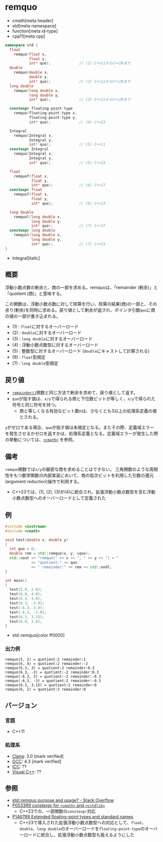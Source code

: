 # remquo
* cmath[meta header]
* std[meta namespace]
* function[meta id-type]
* cpp11[meta cpp]

```cpp
namespace std {
  float
    remquo(float x,
           float y,
           int* quo);             // (1) C++11からC++20まで
  double
    remquo(double x,
           double y,
           int* quo);             // (2) C++11からC++20まで
  long double
    remquo(long double x,
           long double y,
           int* quo);             // (3) C++11からC++20まで

  constexpr floating-point-type
    remquo(floating-point-type x,
           floating-point-type y,
           int* quo);             // (4) C++23

  Integral
    remquo(Integral x,
           Integral y,
           int* quo);             // (5) C++11
  constexpr Integral
    remquo(Integral x,
           Integral y,
           int* quo);             // (5) C++23

  float
    remquof(float x,
            float y,
            int* quo);            // (6) C++17
  constexpr float
    remquof(float x,
            float y,
            int* quo);            // (6) C++23

  long double
    remquol(long double x,
            long double y,
            int* quo);            // (7) C++17
  constexpr long double
    remquol(long double x,
            long double y,
            int* quo);            // (7) C++23
}
```
* Integral[italic]

## 概要
浮動小数点数の剰余と、商の一部を求める。remquoは、「remainder (剰余)」と「quotient (商)」と意味する。

この関数は、浮動小数点数に対して除算を行い、除算の結果(商)の一部と、その余り(剰余)を同時に求める。戻り値として剰余が返され、ポインタ引数`quo`に商の値の一部が書き込まれる。

- (1) : `float`に対するオーバーロード
- (2) : `double`に対するオーバーロード
- (3) : `long double`に対するオーバーロード
- (4) : 浮動小数点数型に対するオーバーロード
- (5) : 整数型に対するオーバーロード (`double`にキャストして計算される)
- (6) : `float`型規定
- (7) : `long double`型規定


## 戻り値
- [`remainder()`](remainder.md)関数と同じ方法で剰余を求めて、戻り値として返す。
- `quo`が指す値は、`x/y`で得られる商と下位数ビットが等しく、`x/y`で得られた符号と同じ符号を持つ。
    - 商と等しくなる有効なビット数nは、少なくとも3以上の処理系定義の値とされる。

`y`がゼロである場合、`quo`が指す値は未規定となる。またその際、定義域エラーを発生させるかゼロを返すかは、処理系定義となる。定義域エラーが発生した際の挙動については、[`<cmath>`](../cmath.md) を参照。


## 備考
`remquo`関数では`x/y`の厳密な商を求めることはできない。
三角関数のような周期性をもつ数学関数の内部実装において、商の低次ビットを利用した引数の還元(argument reduction)操作で利用する。

- C++23では、(1), (2), (3)が(4)に統合され、拡張浮動小数点数型を含む浮動小数点数型へのオーバーロードとして定義された


## 例
```cpp example
#include <iostream>
#include <cmath>

void test(double x, double y)
{
  int quo = 0;
  double rem = std::remquo(x, y, &quo);
  std::cout << "remquo(" << x << ", " << y << ") = "
            << "quotient:" << quo
            << " remainder:" << rem << std::endl;
}

int main()
{
  test(5.0, 2.0);
  test(6.0, 4.0);
  test(6.3, 3.0);
  test(6.3, -3.0);
  test(-6.3, 3.0);
  test(-6.3, -3.0);
  test(6.3, 3.15);
  test(6.0, 2.0);
}
```
* std::remquo[color ff0000]

### 出力例
```
remquo(5, 2) = quotient:2 remainder:1
remquo(6, 4) = quotient:2 remainder:-2
remquo(6.3, 3) = quotient:2 remainder:0.3
remquo(6.3, -3) = quotient:-2 remainder:0.3
remquo(-6.3, 3) = quotient:-2 remainder:-0.3
remquo(-6.3, -3) = quotient:2 remainder:-0.3
remquo(6.3, 3.15) = quotient:2 remainder:0
remquo(6, 2) = quotient:3 remainder:0
```

## バージョン
### 言語
- C++11

### 処理系
- [Clang](/implementation.md#clang): 3.0 [mark verified]
- [GCC](/implementation.md#gcc): 4.3 [mark verified]
- [ICC](/implementation.md#icc): ??
- [Visual C++](/implementation.md#visual_cpp): ??


## 参照
- [std::remquo purpose and usage? - Stack Overflow](https://stackoverflow.com/questions/11074865/stdremquo-purpose-and-usage)
- [P0533R9 constexpr for `<cmath>` and `<cstdlib>`](https://www.open-std.org/jtc1/sc22/wg21/docs/papers/2021/p0533r9.pdf)
    - C++23での、一部関数の`constexpr`対応
- [P1467R9 Extended floating-point types and standard names](https://www.open-std.org/jtc1/sc22/wg21/docs/papers/2022/p1467r9.html)
    - C++23で導入された拡張浮動小数点数型への対応として、`float`、`double`、`long double`のオーバーロードを`floating-point-type`のオーバーロードに統合し、拡張浮動小数点数型も扱えるようにした
